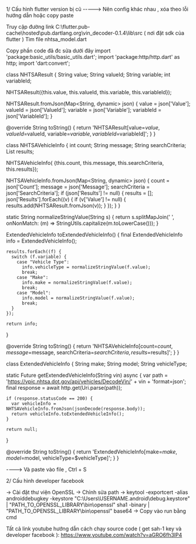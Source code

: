 1/ Cấu hình flutter version bị cũ 
-----> Nên config khác nhau , xóa theo lỗi hướng dẫn hoặc copy paste 

Truy cập đường link C:\flutter\.pub-cache\hosted\pub.dartlang.org\vin_decoder-0.1.4\lib\src ( nơi đặt sdk của flutter )
Tìm file nhtsa_model.dart 

Copy phần code đã đc sửa dưới đây
import 'package:basic_utils/basic_utils.dart';
import 'package:http/http.dart' as http;
import 'dart:convert';

class NHTSAResult {
  String value;
  String valueId;
  String variable;
  int variableId;

  NHTSAResult({this.value, this.valueId, this.variable, this.variableId});

  NHTSAResult.fromJson(Map<String, dynamic> json) {
    value = json['Value'];
    valueId = json['ValueId'];
    variable = json['Variable'];
    variableId = json['VariableId'];
  }

  @override
  String toString() {
    return 'NHTSAResult[value=$value, valueId=$valueId, variable=$variable, variableId=$variableId]';
  }
}

class NHTSAVehicleInfo {
  int count;
  String message;
  String searchCriteria;
  List<NHTSAResult> results;

  NHTSAVehicleInfo(
      {this.count, this.message, this.searchCriteria, this.results});

  NHTSAVehicleInfo.fromJson(Map<String, dynamic> json) {
    count = json['Count'];
    message = json['Message'];
    searchCriteria = json['SearchCriteria'];
    if (json['Results'] != null) {
      results = [];
      json['Results'].forEach((v) {
        if (v['Value'] != null) {
          results.add(NHTSAResult.fromJson(v));
        }
      });
    }
  }

  static String normalizeStringValue(String s) {
    return s.splitMapJoin(' ',
        onNonMatch: (m) => StringUtils.capitalize(m.toLowerCase()));
  }

  ExtendedVehicleInfo toExtendedVehicleInfo() {
    final ExtendedVehicleInfo info = ExtendedVehicleInfo();

    results.forEach((f) {
      switch (f.variable) {
        case "Vehicle Type":
          info.vehicleType = normalizeStringValue(f.value);
          break;
        case "Make":
          info.make = normalizeStringValue(f.value);
          break;
        case "Model":
          info.model = normalizeStringValue(f.value);
          break;
      }
    });

    return info;
  }

  @override
  String toString() {
    return 'NHTSAVehicleInfo[count=$count, message=$message, searchCriteria=$searchCriteria, results=$results]';
  }
}

class ExtendedVehicleInfo {
  String make;
  String model;
  String vehicleType;

  static Future<ExtendedVehicleInfo> getExtendedVehicleInfo(String vin) async {
    var path = 'https://vpic.nhtsa.dot.gov/api/vehicles/DecodeVin/' +
        vin +
        'format=json';
    final response = await http.get(Uri.parse(path));

    if (response.statusCode == 200) {
      var vehicleInfo = NHTSAVehicleInfo.fromJson(jsonDecode(response.body));
      return vehicleInfo.toExtendedVehicleInfo();
    }

    return null;
  }

  @override
  String toString() {
    return 'ExtendedVehicleInfo[make=$make, model=$model, vehicleType=$vehicleType]';
  }
}

----> Và paste vào file , Ctrl + S


2/ Cấu hình developer facebook

-> Cài đặt thư viện OpenSSL -> Chỉnh sửa path 
-> keytool -exportcert -alias androiddebugkey -keystore "C:\Users\USERNAME\.android\debug.keystore" | "PATH_TO_OPENSSL_LIBRARY\bin\openssl" sha1 -binary | "PATH_TO_OPENSSL_LIBRARY\bin\openssl" base64
-> Copy vào run bằng cmd 

Tất cả link youtube hướng dẫn cách chạy source code ( get sah-1 key và developer facebook ): 
https://www.youtube.com/watch?v=aGRO6fh3lP4